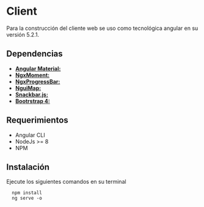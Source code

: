 # Client

Para la construcción del cliente web se uso como tecnológica angular en su versión 5.2.1.

## Dependencias

- **[Angular Material:](https://v5.material.angular.io/)** 
- **[NgxMoment:](https://github.com/urish/ngx-moment)**
- **[NgxProgressBar:](https://github.com/MurhafSousli/ngx-progressbar)**
- **[NguiMap:](https://github.com/ng2-ui/map)**
- **[Snackbar.js:](https://www.polonel.com/snackbar)**
- **[Bootrstrap 4:](https://getbootstrap.com/)**


## Requerimientos
- Angular CLI 
- NodeJs >= 8
- NPM

## Instalación
Ejecute los siguientes comandos en su terminal
```
  npm install
  ng serve -o
```
